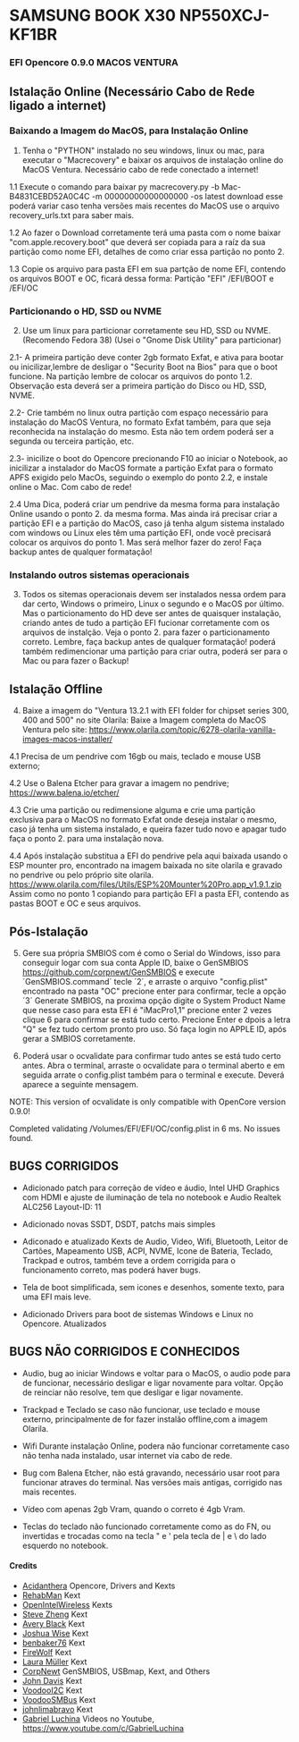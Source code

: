 # SAMSUNG BOOK X30 NP550XCJ-KF1BR
### EFI Opencore 0.9.0 MACOS VENTURA

## Istalação Online (Necessário Cabo de Rede ligado a internet)

### Baixando a Imagem do MacOS, para Instalação Online

1. Tenha o "PYTHON" instalado no seu windows, linux ou mac, para executar o "Macrecovery" e baixar os arquivos de instalação online do MacOS Ventura. Necessário cabo de rede conectado a internet!

  1.1 Execute o comando para baixar
  py macrecovery.py -b Mac-B4831CEBD52A0C4C -m 00000000000000000 -os latest download
  esse poderá variar caso tenha versões mais recentes do MacOS use o arquivo recovery_urls.txt para saber mais.

  1.2 Ao fazer o Download corretamente terá uma pasta com o nome baixar "com.apple.recovery.boot" que deverá ser copiada para a raíz da sua partição como nome EFI, detalhes de como criar essa partição no ponto 2.

  1.3 Copie os arquivo para pasta EFI em sua partção de nome EFI, contendo os arquivos BOOT e OC, ficará dessa forma:
  Partição "EFI" /EFI/BOOT e /EFI/OC

### Particionando o HD, SSD ou NVME

2. Use um linux para particionar corretamente seu HD, SSD ou NVME. (Recomendo Fedora 38) (Usei o "Gnome Disk Utility" para particionar)
  
  2.1- A primeira partição deve conter 2gb formato Exfat, e ativa para bootar ou inicilizar,lembre de desligar o "Security Boot na Bios" para que o boot funcione. Na partição lembre de colocar os arquivos do ponto 1.2. Observação esta deverá ser a primeira partição do Disco ou HD, SSD, NVME.
  
  2.2- Crie também no linux outra partição com espaço necessário para instalação do MacOS Ventura, no formato Exfat também, para que seja reconhecida na instalação do mesmo. Esta não tem ordem poderá ser a segunda ou terceira partição, etc.
  
  2.3- inicilize o boot do Opencore precionando F10 ao iniciar o Notebook, ao inicilizar a instalador do MacOS formate a partição Exfat para o formato APFS exigido pelo MacOs, seguindo o exemplo do ponto 2.2, e instale online o Mac. Com cabo de rede!

  2.4 Uma Dica, poderá criar um pendrive da mesma forma para instalação Online usando o ponto 2. da mesma forma. Mas ainda irá precisar criar a partição EFI e a partição do MacOS, caso já tenha algum sistema instalado com windows ou Linux eles têm uma partição EFI, onde você precisará colocar os arquivos do ponto 1. Mas será melhor fazer do zero!
  Faça backup antes de qualquer formatação!


### Instalando outros sistemas operacionais

3. Todos os sitemas operacionais devem ser instalados nessa ordem para dar certo, Windows o primeiro, Linux o segundo e o MacOS por último. Mas o particionamento do HD deve ser antes de quaisquer instalação, criando antes de tudo a partição EFI fucionar corretamente com os arquivos de instalção. Veja o ponto 2. para fazer o particionamento correto.
Lembre, faça backup antes de qualquer formatação! poderá também redimencionar uma partição para criar outra, poderá ser para o Mac ou para fazer o Backup!


## Istalação Offline

4. Baixe  a imagem do "Ventura 13.2.1 with EFI folder for chipset series 300, 400 and 500"  no site Olarila:
Baixe a Imagem completa do MacOS Ventura pelo site: https://www.olarila.com/topic/6278-olarila-vanilla-images-macos-installer/

  4.1 Precisa de um pendrive com 16gb ou mais, teclado e mouse USB externo;
  
  4.2 Use o Balena Etcher para gravar a imagem no pendrive;
  https://www.balena.io/etcher/
  
  4.3 Crie uma partição ou redimensione alguma e crie uma partição exclusiva para o MacOS no formato Exfat onde deseja instalar o mesmo, caso já tenha um sistema instalado, e queira fazer tudo novo e apagar tudo faça o ponto 2. para uma instalação nova.
  
  4.4 Após instalação substitua a EFI do pendrive pela aqui baixada usando o ESP mounter pro, encontrado na imagem baixada no site olarila e gravado no pendrive ou pelo próprio site olarila.
  https://www.olarila.com/files/Utils/ESP%20Mounter%20Pro.app_v1.9.1.zip
  Assim como no ponto 1 copiando para partição EFI a pasta EFI, contendo as pastas BOOT e OC e seus arquivos.


## Pós-Istalação

5. Gere sua própria SMBIOS com é como o Serial do Windows, isso para conseguir logar com sua conta Apple ID, baixe o GenSMBIOS https://github.com/corpnewt/GenSMBIOS e execute ´GenSMBIOS.command´ tecle ´2´, e arraste o arquivo "config.plist" encontrado na pasta "OC" precione enter para confirmar, tecle a opção ´3´ Generate SMBIOS, na proxima opção digite o System Product Name que nesse caso para esta EFI é "iMacPro1,1" precione enter 2 vezes clique 6 para confirmar se está tudo certo. Precione Enter e dpois a letra "Q" se fez tudo certom pronto pro uso. Só faça login no APPLE ID, após gerar a SMBIOS corretamente.

6. Poderá usar o ocvalidate para confirmar tudo antes se está tudo certo antes. Abra o terminal, arraste o ocvalidate para o terminal aberto e em seguida arrate o config.plist também para o terminal e execute. Deverá aparece a seguinte mensagem.

NOTE: This version of ocvalidate is only compatible with OpenCore version 0.9.0!

Completed validating /Volumes/EFI/EFI/OC/config.plist in 6 ms. No issues found.


## BUGS CORRIGIDOS

* Adicionado patch para correção de vídeo e áudio, Intel UHD Graphics com HDMI e ajuste de iluminação de tela no notebook e Audio Realtek ALC256 Layout-ID: 11

* Adicionado novas SSDT, DSDT, patchs mais simples

* Adiconado e atualizado Kexts de Audio, Video, Wifi, Bluetooth, Leitor de Cartões, Mapeamento USB, ACPI, NVME, Icone de Bateria, Teclado, Trackpad e outros, também teve a ordem corrigida para o funcionamento correto, mas poderá haver bugs. 

* Tela de boot simplificada, sem icones e desenhos, somente texto, para uma EFI mais leve.

* Adicionado Drivers para boot de sistemas Windows e Linux no Opencore. Atualizados


## BUGS NÃO CORRIGIDOS E CONHECIDOS

* Audio, bug ao iniciar Windows e voltar para o MacOS, o audio pode para de funcionar, necessário desligar e ligar novamente para voltar. Opção de reinciar não resolve, tem que desligar e ligar novamente.

* Trackpad e Teclado se caso não funcionar, use teclado e mouse externo, principalmente de for fazer instalão offline,com a imagem Olarila.

* Wifi Durante instalação Online, podera não funcionar corretamente caso não tenha nada instalado, usar internet via cabo de rede.

* Bug com Balena Etcher, não está gravando, necessário usar root para funcionar atraves do terminal. Nas versões mais antigas, corrigido nas mais recentes.

* Vídeo com apenas 2gb Vram, quando o correto é 4gb Vram.

* Teclas do teclado não funcionado corretamente como as do FN, ou invertidas e trocadas como na tecla " e ' pela tecla de | e \ do lado esquerdo no notebook. 



#### Credits

- [Acidanthera](https://github.com/acidanthera) Opencore, Drivers and Kexts
- [RehabMan](https://github.com/RehabMan) Kext
- [OpenIntelWireless](https://github.com/OpenIntelWireless) Kexts
- [Steve Zheng](https://github.com/stevezhengshiqi) Kext
- [Avery Black](https://github.com/1Revenger1) Kext
- [Joshua Wise](https://github.com/jwise) Kext
- [benbaker76](https://github.com/benbaker76) Kext
- [FireWolf](https://github.com/0xFireWolf) Kext
- [Laura Müller](https://github.com/Mieze) Kext
- [CorpNewt](https://github.com/corpnewt) GenSMBIOS, USBmap, Kext, and Others
- [John Davis](https://github.com/Goldfish64) Kext
- [VoodooI2C](https://github.com/VoodooI2C) Kext
- [VoodooSMBus](https://github.com/VoodooSMBus) Kext
- [johnlimabravo](https://github.com/johnlimabravo) Kext
- [Gabriel Luchina](https://github.com/luchina-gabriel) Videos no Youtube, https://www.youtube.com/c/GabrielLuchina



